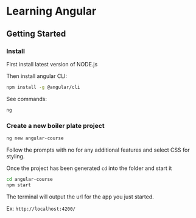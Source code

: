 # Learning Angular

## Getting Started

### Install

First install latest version of NODE.js

Then install angular CLI:

```bash
npm install -g @angular/cli
```

See commands:

```bash
ng
```

### Create a new boiler plate project

```bash
ng new angular-course
```

Follow the prompts with no for any additional features and select CSS for styling.

Once the project has been generated `cd` into the folder and start it

```bash
cd angular-course
npm start
```

The terminal will output the url for the app you just started.

Ex: `http://localhost:4200/`

